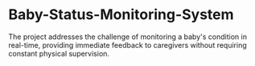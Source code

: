 # Baby-Status-Monitoring-System
The project addresses the challenge of monitoring a baby's condition in real-time, providing immediate feedback to caregivers without requiring constant physical supervision.

